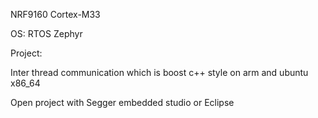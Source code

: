 NRF9160 Cortex-M33

OS: RTOS Zephyr

Project:

Inter thread communication which is boost c++ style on arm and ubuntu x86_64

Open project with Segger embedded studio or Eclipse


